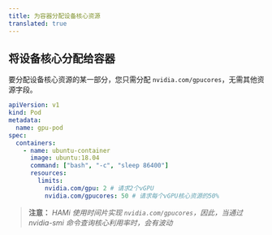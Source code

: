```yaml
---
title: 为容器分配设备核心资源
translated: true
---
```


## 将设备核心分配给容器

要分配设备核心资源的某一部分，您只需分配 `nvidia.com/gpucores`，无需其他资源字段。

```yaml
apiVersion: v1
kind: Pod
metadata:
  name: gpu-pod
spec:
  containers:
    - name: ubuntu-container
      image: ubuntu:18.04
      command: ["bash", "-c", "sleep 86400"]
      resources:
        limits:
          nvidia.com/gpu: 2 # 请求2个vGPU
          nvidia.com/gpucores: 50 # 请求每个vGPU核心资源的50%
```

> **注意：** *HAMi 使用时间片实现 `nvidia.com/gpucores`，因此，当通过 nvidia-smi 命令查询核心利用率时，会有波动*